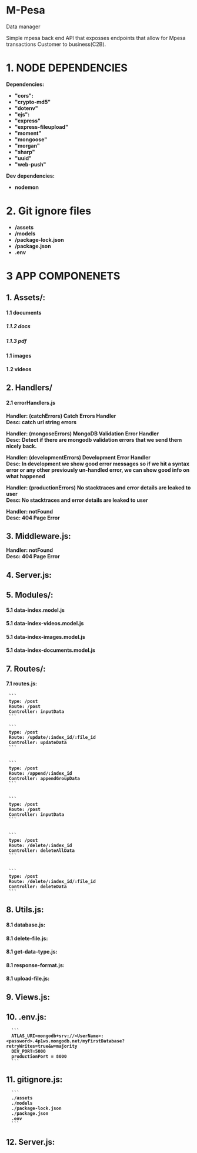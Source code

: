 # M-Pesa
Data manager

<p>
    Simple mpesa back end API that exposses endpoints that allow for Mpesa transactions Customer to business(C2B).
</p>


# 1. NODE DEPENDENCIES 
<p>

<b>Dependencies:<b>

+ "cors":
+ "crypto-md5"
+ "dotenv"
+ "ejs":
+ "express"
+ "express-fileupload"
+ "moment"
+ "mongoose"
+ "morgan"
+ "sharp"
+ "uuid"
+ "web-push"

<b>Dev dependencies:<b> 

+ nodemon

</p>

# 2. Git ignore files 
+ /assets
+ /models
+ /package-lock.json
+ /package.json
+ .env





# 3 APP COMPONENETS 

## 1. Assets/:
#### 1.1 documents 
##### 1.1.2 docs 
##### 1.1.3 pdf 
   
#### 1.1 images
#### 1.2 videos
    
## 2. Handlers/
#### 2.1 errorHandlers.js
    
Handler: (catchErrors) Catch Errors Handler <br>
Desc:  catch url string errors
    
Handler: (mongoseErrors) MongoDB Validation Error Handler <br>
Desc:  Detect if there are mongodb validation errors that we send them nicely back.
    
Handler:  (developmentErrors) Development Error Handler <br>
Desc:  In development we show good error messages so if we hit a syntax error or any other previously un-handled error, we can show good info on what happened

Handler:  (productionErrors) No stacktraces and error details are leaked to user <br>
Desc:  No stacktraces and error details are leaked to user

Handler:  notFound <br>
Desc:   404 Page Error
    
    
## 3. Middleware.js:
    
Handler:  notFound <br>
Desc:   404 Page Error
    
## 4. Server.js:
    
## 5. Modules/: 
#### 5.1 data-index.model.js
#### 5.1 data-index-videos.model.js
#### 5.1 data-index-images.model.js
#### 5.1 data-index-documents.model.js
   
## 7. Routes/:
#### 7.1 routes.js:
    
     ```
     type: /post
     Route: /post
     Controller: inputData
     ```
    
     ```
     type: /post
     Route: /update/:index_id/:file_id
     Controller: updateData
     ```
    
    
     ```
     type: /post
     Route: /append/:index_id
     Controller: appendGroupData
     ```
    
    
     ```
     type: /post
     Route: /post
     Controller: inputData
     ```
    
    
     ```
     type: /post
     Route: /delete/:index_id
     Controller: deleteAllData
     ```
    
    
     ```
     type: /post
     Route: /delete/:index_id/:file_id
     Controller: deleteData
     ```
    
## 8. Utils.js:
#### 8.1 database.js:
#### 8.1 delete-file.js:
#### 8.1 get-data-type.js:
#### 8.1 response-format.js:
#### 8.1 upload-file.js:
    
## 9. Views.js:
## 10. .env.js:

      ```
      ATLAS_URI=mongodb+srv://<UserName>:<password>.4p1ws.mongodb.net/myFirstDatabase?retryWrites=true&w=majority
      DEV_PORT=5000
      productionPort = 8000
      ```
      
      
## 11. gitignore.js:

      ```
      ./assets
      ./models
      ./package-lock.json
      ./package.json
      .env
      ```
## 12. Server.js:







